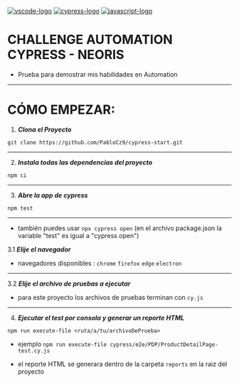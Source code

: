 [![vscode-logo]][vscode-site] [![cypress-logo]][cypress-site] [![javascript-logo]][javascript-site]



# CHALLENGE AUTOMATION CYPRESS - NEORIS

- Prueba para demostrar mis habilidades en Automation

---

# CÓMO EMPEZAR:


1. ***Clona el Proyecto***
```
git clone https://github.com/PabloCz9/cypress-start.git
```

---

2. ***Instala todas las dependencias del proyecto***
```
npm ci
```

---

3. ***Abre la app de cypress***
```
npm test
```
---

- también puedes usar `npx cypress open` (en el archivo package.json la variable "test" es igual a "cypress open")

3.1 ***Elije el navegador***

- navegadores disponibles : `chrome` `firefox` `edge` `electron`

---

3.2 ***Elije el archivo de pruebas a ejecutar***

- para este proyecto los archivos de pruebas terminan con `cy.js`

---

4. ***Ejecutar el test por consola y generar un reporte HTML***
```
npm run execute-file <ruta/a/tu/archivoDePrueba> 
```
- ejemplo `npm run execute-file cypress/e2e/PDP/ProductDetailPage-test.cy.js`

- el reporte HTML se generara dentro de la carpeta `reports` en la raiz del proyecto



[vscode-logo]: https://img.shields.io/badge/Visual%20Studio%20Code-blue?logo=visualstudiocode&style=for-the-badge
[vscode-site]: https://code.visualstudio.com/
[cypress-logo]: https://img.shields.io/badge/cypress-black?logo=cypress&style=for-the-badge
[cypress-site]: https://www.cypress.io
[javascript-logo]: https://img.shields.io/badge/javaScript-black?logo=javascript&style=for-the-badge
[javascript-site]: https://www.javascript.com/
